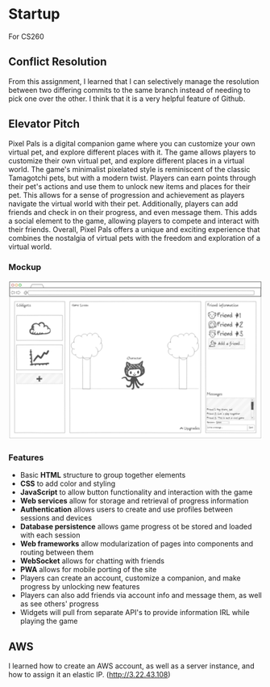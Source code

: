 # Startup
For CS260
## Conflict Resolution
From this assignment, I learned that I can selectively manage the resolution between two differing commits to the same branch instead of needing to pick one over the other. I think that it is a very helpful feature of Github.
## Elevator Pitch
Pixel Pals is a digital companion game where you can customize your own virtual pet, and explore different places with it. The game allows players to customize their own virtual pet, and explore different places in a virtual world. The game's minimalist pixelated style is reminiscent of the classic Tamagotchi pets, but with a modern twist. Players can earn points through their pet's actions and use them to unlock new items and places for their pet. This allows for a sense of progression and achievement as players navigate the virtual world with their pet. Additionally, players can add friends and check in on their progress, and even message them. This adds a social element to the game, allowing players to compete and interact with their friends. Overall, Pixel Pals offers a unique and exciting experience that combines the nostalgia of virtual pets with the freedom and exploration of a virtual world.
### Mockup
![Mockup](sketch.PNG)
### Features
* Basic **HTML** structure to group together elements
* **CSS** to add color and styling
* **JavaScript** to allow button functionality and interaction with the game
* **Web services** allow for storage and retrieval of progress information
* **Authentication** allows users to create and use profiles between sessions and devices
* **Database persistence** allows game progress ot be stored and loaded with each session
* **Web frameworks** allow modularization of pages into components and routing between them
* **WebSocket** allows for chatting with friends
* **PWA** allows for mobile porting of the site
* Players can create an account, customize a companion, and make progress by unlocking new features
* Players can also add friends via account info and message them, as well as see others' progress
* Widgets will pull from separate API's to provide information IRL while playing the game
## AWS
I learned how to create an AWS account, as well as a server instance, and how to assign it an elastic IP. (http://3.22.43.108)
